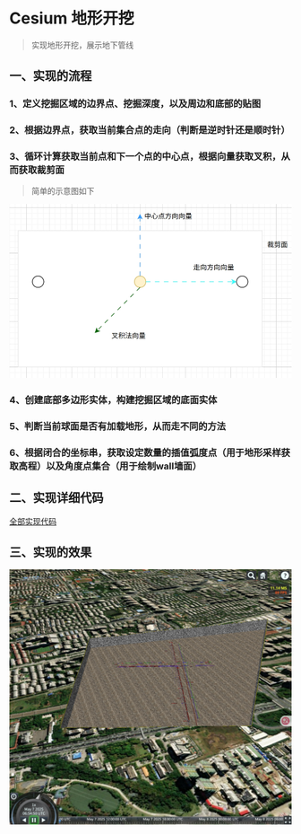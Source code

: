 # Cesium 地形开挖

> 实现地形开挖，展示地下管线

## 一、实现的流程

### 1、定义挖掘区域的边界点、挖掘深度，以及周边和底部的贴图

### 2、根据边界点，获取当前集合点的走向（判断是逆时针还是顺时针）

### 3、循环计算获取当前点和下一个点的中心点，根据向量获取叉积，从而获取裁剪面

> 简单的示意图如下

![示意图](./imgs/sy.png)

### 4、创建底部多边形实体，构建挖掘区域的底面实体

### 5、判断当前球面是否有加载地形，从而走不同的方法

### 6、根据闭合的坐标串，获取设定数量的插值弧度点（用于地形采样获取高程）以及角度点集合（用于绘制wall墙面）

## 二、实现详细代码

[全部实现代码](https://github.com/HGX-DJK/ExcavateTerrain)

## 三、实现的效果

![效果图](./imgs/地形开挖.png)